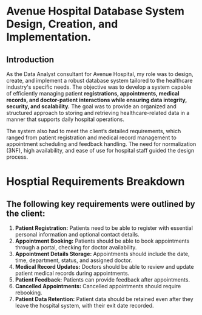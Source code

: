 
# Avenue Hospital Database System Design, Creation, and Implementation. 

## Introduction

As the Data Analyst consultant for Avenue Hospital, my role was to design, create, and implement a robust database system tailored to the healthcare industry's specific needs. The objective was to develop a system capable of efficiently managing patient **registrations, appointments, medical records, and doctor-patient interactions while ensuring data integrity, security, and scalability.** The goal was to provide an organized and structured approach to storing and retrieving healthcare-related data in a manner that supports daily hospital operations.

The system also had to meet the client’s detailed requirements, which ranged from patient registration and medical record management to appointment scheduling and feedback handling. The need for normalization (3NF), high availability, and ease of use for hospital staff guided the design process.

# Hosptial Requirements Breakdown
## The following key requirements were outlined by the client:
1. **Patient Registration:** Patients need to be able to register with essential personal information and optional contact details.
2. **Appointment Booking:** Patients should be able to book appointments through a portal, checking for doctor availability.
3. **Appointment Details Storage:** Appointments should include the date, time, department, status, and assigned doctor.
4. **Medical Record Updates:** Doctors should be able to review and update patient medical records during appointments.
5. **Patient Feedback:** Patients can provide feedback after appointments.
6. **Cancelled Appointments:** Cancelled appointments should require rebooking.
7. **Patient Data Retention:** Patient data should be retained even after they leave the hospital system, with their exit date recorded.
